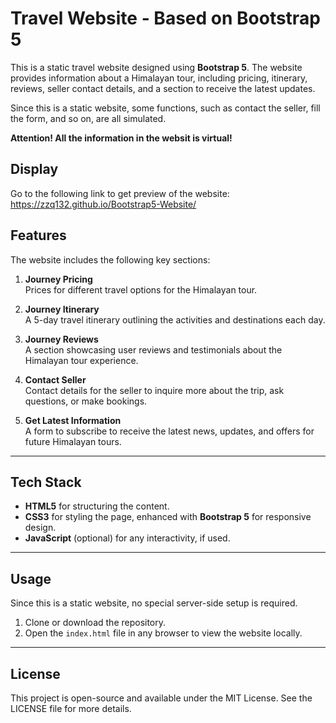# Travel Website - Based on Bootstrap 5

This is a static travel website designed using **Bootstrap 5**. The website provides information about a Himalayan tour, including pricing, itinerary, reviews, seller contact details, and a section to receive the latest updates.

Since this is a static website, some functions, such as contact the seller, fill the form, and so on, are all simulated.

**Attention! All the information in the websit is virtual!**

## Display
Go to the following link to get preview of the website: <br>
<https://zzq132.github.io/Bootstrap5-Website/>

## Features

The website includes the following key sections:

1. **Journey Pricing**  
   Prices for different travel options for the Himalayan tour.

2. **Journey Itinerary**  
   A 5-day travel itinerary outlining the activities and destinations each day.

3. **Journey Reviews**  
   A section showcasing user reviews and testimonials about the Himalayan tour experience.

4. **Contact Seller**  
   Contact details for the seller to inquire more about the trip, ask questions, or make bookings.

5. **Get Latest Information**  
   A form to subscribe to receive the latest news, updates, and offers for future Himalayan tours.

---

## Tech Stack

- **HTML5** for structuring the content.
- **CSS3** for styling the page, enhanced with **Bootstrap 5** for responsive design.
- **JavaScript** (optional) for any interactivity, if used.

---

## Usage

Since this is a static website, no special server-side setup is required. 

1. Clone or download the repository.
2. Open the `index.html` file in any browser to view the website locally.
---

## License

This project is open-source and available under the MIT License. See the LICENSE file for more details.
